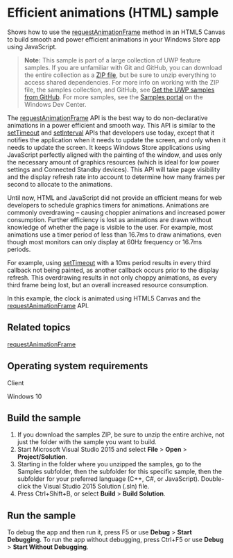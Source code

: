 ﻿<!---
  category: GraphicsAndAnimation
  samplefwlink: http://go.microsoft.com/fwlink/p/?LinkId=620541
--->

# Efficient animations (HTML) sample

Shows how to use the [requestAnimationFrame](http://msdn.microsoft.com/library/windows/apps/hh920765) method in an HTML5 Canvas to build smooth 
and power efficient animations in your Windows Store app using JavaScript.

> **Note:** This sample is part of a large collection of UWP feature samples. 
> If you are unfamiliar with Git and GitHub, you can download the entire collection as a 
> [ZIP file](https://github.com/Microsoft/Windows-universal-samples/archive/master.zip), but be 
> sure to unzip everything to access shared dependencies. For more info on working with the ZIP file, 
> the samples collection, and GitHub, see [Get the UWP samples from GitHub](https://aka.ms/ovu2uq). 
> For more samples, see the [Samples portal](https://aka.ms/winsamples) on the Windows Dev Center. 

The [requestAnimationFrame](http://msdn.microsoft.com/library/windows/apps/hh920765) API is the best way to do non-declarative animations in a power efficient and smooth way. This API is similar to the [setTimeout](http://msdn.microsoft.com/library/windows/apps/hh453490) and [setInterval](http://msdn.microsoft.com/library/windows/apps/hh453487) APIs that developers use today, except that it notifies the application when it needs to update the screen, and only when it needs to update the screen. It keeps Windows Store applications using JavaScript perfectly aligned with the painting of the window, and uses only the necessary amount of graphics resources (which is ideal for low power settings and Connected Standby devices). This API will take page visibility and the display refresh rate into account to determine how many frames per second to allocate to the animations.

Until now, HTML and JavaScript did not provide an efficient means for web developers to schedule graphics timers for animations. Animations are commonly overdrawing – causing choppier animations and increased power consumption. Further efficiency is lost as animations are drawn without knowledge of whether the page is visible to the user. For example, most animations use a timer period of less than 16.7ms to draw animations, even though most monitors can only display at 60Hz frequency or 16.7ms periods.

For example, using [setTimeout](http://msdn.microsoft.com/library/windows/apps/hh453490) with a 10ms period results in every third callback not being painted, as another callback occurs prior to the display refresh. This overdrawing results in not only choppy animations, as every third frame being lost, but an overall increased resource consumption.

In this example, the clock is animated using HTML5 Canvas and the [requestAnimationFrame](http://msdn.microsoft.com/library/windows/apps/hh920765) API.

Related topics
--------------

[requestAnimationFrame](http://msdn.microsoft.com/library/windows/apps/hh920765)  

Operating system requirements
-----------------------------

Client

Windows 10

Build the sample
----------------

1. If you download the samples ZIP, be sure to unzip the entire archive, not just the folder with the sample you want to build. 
2. Start Microsoft Visual Studio 2015 and select **File** \> **Open** \> **Project/Solution**.
3. Starting in the folder where you unzipped the samples, go to the Samples subfolder, then the subfolder for this specific sample, then the subfolder for your preferred language (C++, C#, or JavaScript). Double-click the Visual Studio 2015 Solution (.sln) file.
4. Press Ctrl+Shift+B, or select **Build** \> **Build Solution**.

Run the sample
--------------

To debug the app and then run it, press F5 or use **Debug** \> **Start Debugging**. To run the app without debugging, press Ctrl+F5 or use **Debug** \> **Start Without Debugging**.

